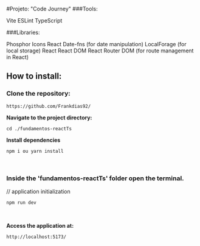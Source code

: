 #Projeto: "Code Journey"
###Tools:

Vite
ESLint
TypeScript

###Libraries:

Phosphor Icons React
Date-fns (for date manipulation)
LocalForage (for local storage)
React
React DOM
React Router DOM (for route management in React)


<h2>How to install:</h2>

<h3><strong>Clone the repository:</strong></h3>

 ```
 https://github.com/Frankdias92/
 ```

<strong>Navigate to the project directory:</strong>

```
cd ./fundamentos-reactTs
```
<strong>Install dependencies</strong>
```
npm i ou yarn install
```
</br>

### Inside the 'fundamentos-reactTs' folder open the terminal.

// application initialization
```
npm run dev
```

</br>

**Access the application at:**
```
http://localhost:5173/
```

